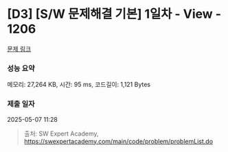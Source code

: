 # [D3] [S/W 문제해결 기본] 1일차 - View - 1206 

[문제 링크](https://swexpertacademy.com/main/code/problem/problemDetail.do?contestProbId=AV134DPqAA8CFAYh) 

### 성능 요약

메모리: 27,264 KB, 시간: 95 ms, 코드길이: 1,121 Bytes

### 제출 일자

2025-05-07 11:28



> 출처: SW Expert Academy, https://swexpertacademy.com/main/code/problem/problemList.do